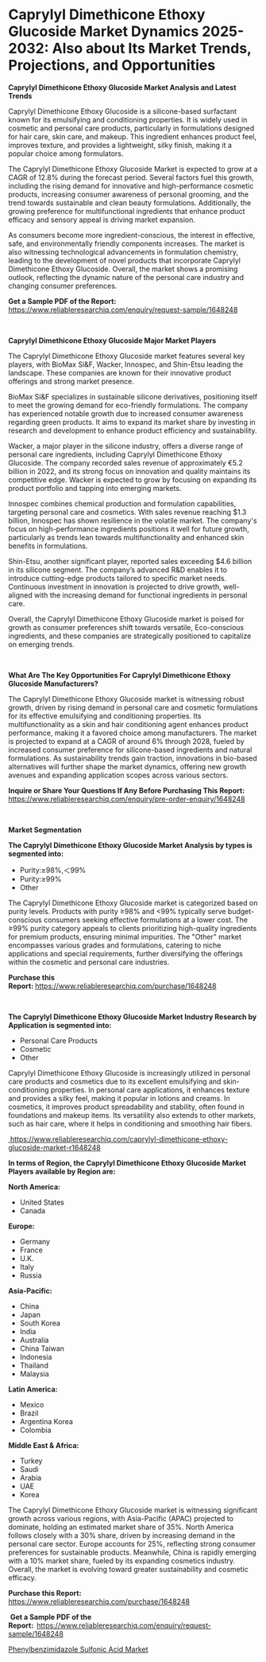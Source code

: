 <p><h1>Caprylyl Dimethicone Ethoxy Glucoside Market Dynamics 2025-2032: Also about Its Market Trends, Projections, and Opportunities</h1></p><p><strong>Caprylyl Dimethicone Ethoxy Glucoside Market Analysis and Latest Trends</strong></p>
<p><p>Caprylyl Dimethicone Ethoxy Glucoside is a silicone-based surfactant known for its emulsifying and conditioning properties. It is widely used in cosmetic and personal care products, particularly in formulations designed for hair care, skin care, and makeup. This ingredient enhances product feel, improves texture, and provides a lightweight, silky finish, making it a popular choice among formulators.</p><p>The Caprylyl Dimethicone Ethoxy Glucoside Market is expected to grow at a CAGR of 12.8% during the forecast period. Several factors fuel this growth, including the rising demand for innovative and high-performance cosmetic products, increasing consumer awareness of personal grooming, and the trend towards sustainable and clean beauty formulations. Additionally, the growing preference for multifunctional ingredients that enhance product efficacy and sensory appeal is driving market expansion.</p><p>As consumers become more ingredient-conscious, the interest in effective, safe, and environmentally friendly components increases. The market is also witnessing technological advancements in formulation chemistry, leading to the development of novel products that incorporate Caprylyl Dimethicone Ethoxy Glucoside. Overall, the market shows a promising outlook, reflecting the dynamic nature of the personal care industry and changing consumer preferences.</p></p>
<p><strong>Get a Sample PDF of the Report:&nbsp;</strong> <a href="https://www.reliableresearchiq.com/enquiry/request-sample/1648248?utm_campaign=2926&utm_medium=2&utm_source=Github&utm_content=ia&utm_term=01042025&utm_id=caprylyl-dimethicone-ethoxy-glucoside">https://www.reliableresearchiq.com/enquiry/request-sample/1648248</a></p>
<p>&nbsp;</p>
<p><strong>Caprylyl Dimethicone Ethoxy Glucoside Major Market Players</strong></p>
<p><p>The Caprylyl Dimethicone Ethoxy Glucoside market features several key players, with BioMax Si&F, Wacker, Innospec, and Shin-Etsu leading the landscape. These companies are known for their innovative product offerings and strong market presence.</p><p>BioMax Si&F specializes in sustainable silicone derivatives, positioning itself to meet the growing demand for eco-friendly formulations. The company has experienced notable growth due to increased consumer awareness regarding green products. It aims to expand its market share by investing in research and development to enhance product efficiency and sustainability.</p><p>Wacker, a major player in the silicone industry, offers a diverse range of personal care ingredients, including Caprylyl Dimethicone Ethoxy Glucoside. The company recorded sales revenue of approximately €5.2 billion in 2022, and its strong focus on innovation and quality maintains its competitive edge. Wacker is expected to grow by focusing on expanding its product portfolio and tapping into emerging markets.</p><p>Innospec combines chemical production and formulation capabilities, targeting personal care and cosmetics. With sales revenue reaching $1.3 billion, Innospec has shown resilience in the volatile market. The company's focus on high-performance ingredients positions it well for future growth, particularly as trends lean towards multifunctionality and enhanced skin benefits in formulations.</p><p>Shin-Etsu, another significant player, reported sales exceeding $4.6 billion in its silicone segment. The company’s advanced R&D enables it to introduce cutting-edge products tailored to specific market needs. Continuous investment in innovation is projected to drive growth, well-aligned with the increasing demand for functional ingredients in personal care.</p><p>Overall, the Caprylyl Dimethicone Ethoxy Glucoside market is poised for growth as consumer preferences shift towards versatile, Eco-conscious ingredients, and these companies are strategically positioned to capitalize on emerging trends.</p></p>
<p>&nbsp;</p>
<p><strong>What Are The Key Opportunities For Caprylyl Dimethicone Ethoxy Glucoside Manufacturers?</strong></p>
<p><p>The Caprylyl Dimethicone Ethoxy Glucoside market is witnessing robust growth, driven by rising demand in personal care and cosmetic formulations for its effective emulsifying and conditioning properties. Its multifunctionality as a skin and hair conditioning agent enhances product performance, making it a favored choice among manufacturers. The market is projected to expand at a CAGR of around 6% through 2028, fueled by increased consumer preference for silicone-based ingredients and natural formulations. As sustainability trends gain traction, innovations in bio-based alternatives will further shape the market dynamics, offering new growth avenues and expanding application scopes across various sectors.</p></p>
<p><strong>Inquire or Share Your Questions If Any Before Purchasing This Report:</strong> <a href="https://www.reliableresearchiq.com/enquiry/pre-order-enquiry/1648248?utm_campaign=2926&utm_medium=2&utm_source=Github&utm_content=ia&utm_term=01042025&utm_id=caprylyl-dimethicone-ethoxy-glucoside">https://www.reliableresearchiq.com/enquiry/pre-order-enquiry/1648248</a></p>
<p>&nbsp;</p>
<p><strong>Market Segmentation</strong></p>
<p><strong>The Caprylyl Dimethicone Ethoxy Glucoside Market Analysis by types is segmented into:</strong></p>
<p><ul><li>Purity:≥98%,＜99%</li><li>Purity:≥99%</li><li>Other</li></ul></p>
<p><p>The Caprylyl Dimethicone Ethoxy Glucoside market is categorized based on purity levels. Products with purity ≥98% and <99% typically serve budget-conscious consumers seeking effective formulations at a lower cost. The ≥99% purity category appeals to clients prioritizing high-quality ingredients for premium products, ensuring minimal impurities. The "Other" market encompasses various grades and formulations, catering to niche applications and special requirements, further diversifying the offerings within the cosmetic and personal care industries.</p></p>
<p><strong>Purchase this Report:&nbsp;</strong><a href="https://www.reliableresearchiq.com/purchase/1648248?utm_campaign=2926&utm_medium=2&utm_source=Github&utm_content=ia&utm_term=01042025&utm_id=caprylyl-dimethicone-ethoxy-glucoside">https://www.reliableresearchiq.com/purchase/1648248</a></p>
<p>&nbsp;</p>
<p><strong>The Caprylyl Dimethicone Ethoxy Glucoside Market Industry Research by Application is segmented into:</strong></p>
<p><ul><li>Personal Care Products</li><li>Cosmetic</li><li>Other</li></ul></p>
<p><p>Caprylyl Dimethicone Ethoxy Glucoside is increasingly utilized in personal care products and cosmetics due to its excellent emulsifying and skin-conditioning properties. In personal care applications, it enhances texture and provides a silky feel, making it popular in lotions and creams. In cosmetics, it improves product spreadability and stability, often found in foundations and makeup items. Its versatility also extends to other markets, such as hair care, where it helps in conditioning and smoothing hair fibers.</p></p>
<p><a href="https://www.reliableresearchiq.com/caprylyl-dimethicone-ethoxy-glucoside-market-r1648248?utm_campaign=2926&utm_medium=2&utm_source=Github&utm_content=ia&utm_term=01042025&utm_id=caprylyl-dimethicone-ethoxy-glucoside">&nbsp;https://www.reliableresearchiq.com/caprylyl-dimethicone-ethoxy-glucoside-market-r1648248</a></p>
<p><strong>In terms of Region, the Caprylyl Dimethicone Ethoxy Glucoside Market Players available by Region are:</strong></p>
<p>
    <p> <strong> North America: </strong>
        <ul>
            <li>United States</li>
            <li>Canada</li>
        </ul>
        </p> 
    <p> <strong> Europe: </strong>
        <ul>
            <li>Germany</li>
            <li>France</li>
            <li>U.K.</li>
            <li>Italy</li>
            <li>Russia</li>
        </ul>
        </p> 
    <p> <strong> Asia-Pacific: </strong>
        <ul>
            <li>China</li>
            <li>Japan</li>
            <li>South Korea</li>
            <li>India</li>
            <li>Australia</li>
            <li>China Taiwan</li>
            <li>Indonesia</li>
            <li>Thailand</li>
            <li>Malaysia</li>
        </ul>
        </p> 
    <p> <strong> Latin America: </strong>
        <ul>
            <li>Mexico</li>
            <li>Brazil</li>
            <li>Argentina Korea</li>
            <li>Colombia</li>
        </ul>
        </p> 
    <p> <strong> Middle East & Africa: </strong>
        <ul>
            <li>Turkey</li>
            <li>Saudi</li>
            <li>Arabia</li>
            <li>UAE</li>
            <li>Korea</li>
        </ul>
    </p>
    </p>
<p><p>The Caprylyl Dimethicone Ethoxy Glucoside market is witnessing significant growth across various regions, with Asia-Pacific (APAC) projected to dominate, holding an estimated market share of 35%. North America follows closely with a 30% share, driven by increasing demand in the personal care sector. Europe accounts for 25%, reflecting strong consumer preferences for sustainable products. Meanwhile, China is rapidly emerging with a 10% market share, fueled by its expanding cosmetics industry. Overall, the market is evolving toward greater sustainability and cosmetic efficacy.</p></p>
<p><strong>Purchase this Report: </strong><a href="https://www.reliableresearchiq.com/purchase/1648248?utm_campaign=2926&utm_medium=2&utm_source=Github&utm_content=ia&utm_term=01042025&utm_id=caprylyl-dimethicone-ethoxy-glucoside">https://www.reliableresearchiq.com/purchase/1648248</a></p>
<p>&nbsp;<strong>Get a Sample PDF of the Report:&nbsp;&nbsp;</strong><a href="https://www.reliableresearchiq.com/enquiry/request-sample/1648248?utm_campaign=2926&utm_medium=2&utm_source=Github&utm_content=ia&utm_term=01042025&utm_id=caprylyl-dimethicone-ethoxy-glucoside">https://www.reliableresearchiq.com/enquiry/request-sample/1648248</a></p>
<p><strong></strong></p>
<p><p><a href="https://github.com/tumacaakesha78/Market-Research-Report-List-1/blob/main/phenylbenzimidazole-sulfonic-acid-market.md?utm_campaign=2926&utm_medium=2&utm_source=Github&utm_content=ia&utm_term=01042025&utm_id=caprylyl-dimethicone-ethoxy-glucoside">Phenylbenzimidazole Sulfonic Acid Market</a></p></p>